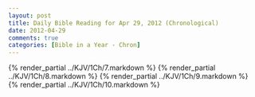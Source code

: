 ```yaml
---
layout: post
title: Daily Bible Reading for Apr 29, 2012 (Chronological)
date: 2012-04-29
comments: true
categories: [Bible in a Year - Chron]
---
```

{% render_partial ../KJV/1Ch/7.markdown %}
{% render_partial ../KJV/1Ch/8.markdown %}
{% render_partial ../KJV/1Ch/9.markdown %}
{% render_partial ../KJV/1Ch/10.markdown %}
